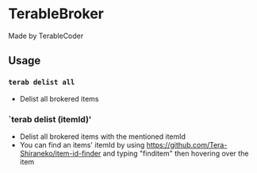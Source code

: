 # TerableBroker

Made by TerableCoder

## Usage
### `terab delist all` 
- Delist all brokered items
### `terab delist (itemId)'
- Delist all brokered items with the mentioned itemId
- You can find an items' itemId by using https://github.com/Tera-Shiraneko/item-id-finder and typing "finditem" then hovering over the item